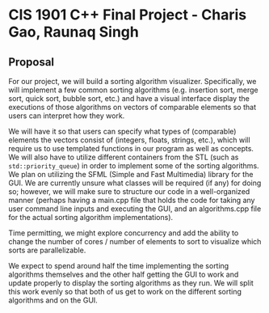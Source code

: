 # CIS 1901 C++ Final Project - Charis Gao, Raunaq Singh

## Proposal


For our project, we will build a sorting algorithm visualizer. Specifically, we will implement a few common sorting algorithms (e.g. insertion sort, merge sort, quick sort, bubble sort, etc.) and have a visual interface display the executions of those algorithms on vectors of comparable elements so that users can interpret how they work. 

We will have it so that users can specify what types of (comparable) elements the vectors consist of (integers, floats, strings, etc.), which will require us to use templated functions in our program as well as concepts. We will also have to utilize different containers from the STL (such as `std::priority_queue`) in order to implement some of the sorting algorithms. We plan on utilizing the SFML (Simple and Fast Multimedia) library for the GUI. We are currently unsure what classes will be required (if any) for doing so; however, we will make sure to structure our code in a well-organized manner (perhaps having a main.cpp file that holds the code for taking any user command line inputs and executing the GUI, and an algorithms.cpp file for the actual sorting algorithm implementations). 

Time permitting, we might explore concurrency and add the ability to change the number of cores / number of elements to sort to visualize which sorts are parallelizable.

We expect to spend around half the time implementing the sorting algorithms themselves and the other half getting the GUI to work and update properly to display the sorting algorithms as they run. We will split this work evenly so that both of us get to work on the different sorting algorithms and on the GUI.
